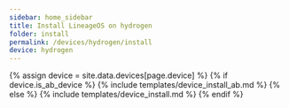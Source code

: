```yaml
---
sidebar: home_sidebar
title: Install LineageOS on hydrogen
folder: install
permalink: /devices/hydrogen/install
device: hydrogen
---
```

{% assign device = site.data.devices[page.device] %}
{% if device.is_ab_device %}
{% include templates/device_install_ab.md %}
{% else %}
{% include templates/device_install.md %}
{% endif %}
